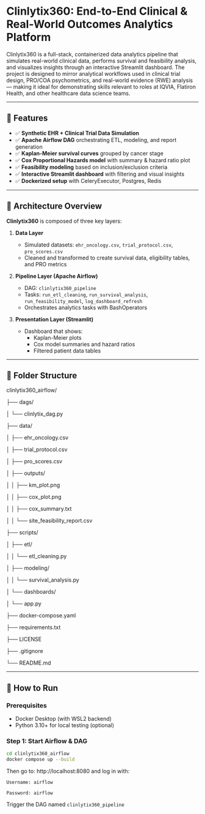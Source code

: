 # Clinlytix360: End-to-End Clinical & Real-World Outcomes Analytics Platform

Clinlytix360 is a full-stack, containerized data analytics pipeline that simulates real-world clinical data, performs survival and feasibility analysis, and visualizes insights through an interactive Streamlit dashboard. The project is designed to mirror analytical workflows used in clinical trial design, PRO/COA psychometrics, and real-world evidence (RWE) analysis — making it ideal for demonstrating skills relevant to roles at IQVIA, Flatiron Health, and other healthcare data science teams.

---

## 🚀 Features

- ✅ **Synthetic EHR + Clinical Trial Data Simulation**
- ✅ **Apache Airflow DAG** orchestrating ETL, modeling, and report generation
- ✅ **Kaplan-Meier survival curves** grouped by cancer stage
- ✅ **Cox Proportional Hazards model** with summary & hazard ratio plot
- ✅ **Feasibility modeling** based on inclusion/exclusion criteria
- ✅ **Interactive Streamlit dashboard** with filtering and visual insights
- ✅ **Dockerized setup** with CeleryExecutor, Postgres, Redis

---

## 🧠 Architecture Overview

**Clinlytix360** is composed of three key layers:

1. **Data Layer**
   - Simulated datasets: `ehr_oncology.csv`, `trial_protocol.csv`, `pro_scores.csv`
   - Cleaned and transformed to create survival data, eligibility tables, and PRO metrics

2. **Pipeline Layer (Apache Airflow)**
   - DAG: `clinlytix360_pipeline`
   - Tasks: `run_etl_cleaning`, `run_survival_analysis`, `run_feasibility_model`, `log_dashboard_refresh`
   - Orchestrates analytics tasks with BashOperators

3. **Presentation Layer (Streamlit)**
   - Dashboard that shows:
     - Kaplan-Meier plots
     - Cox model summaries and hazard ratios
     - Filtered patient data tables

---

## 📁 Folder Structure

clinlytix360_airflow/

├── dags/

│ └── clinlytix_dag.py

├── data/

│ ├── ehr_oncology.csv

│ ├── trial_protocol.csv

│ ├── pro_scores.csv

│ ├── outputs/

│ │ ├── km_plot.png

│ │ ├── cox_plot.png

│ │ ├── cox_summary.txt

│ │ └── site_feasibility_report.csv

├── scripts/

│ ├── etl/

│ │ └── etl_cleaning.py

│ ├── modeling/

│ │ └── survival_analysis.py

│ └── dashboards/

│ └── app.py

├── docker-compose.yaml

├── requirements.txt

├── LICENSE

├── .gitignore

└── README.md



---

## 🔧 How to Run

### Prerequisites
- Docker Desktop (with WSL2 backend)
- Python 3.10+ for local testing (optional)

### Step 1: Start Airflow & DAG
```bash
cd clinlytix360_airflow
docker compose up --build
```

Then go to: http://localhost:8080 and log in with:
```
Username: airflow

Password: airflow
```

Trigger the DAG named ```clinlytix360_pipeline```



